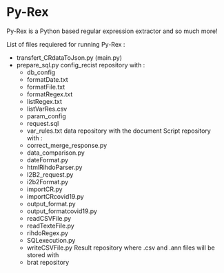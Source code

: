 # Py-Rex

Py-Rex is a Python based regular expression extractor and so much more!

List of files requiered for running Py-Rex : 
  - transfert_CRdataToJson.py (main.py)
  - prepare_sql.py
   config_recist repository with :
    - db_config
    - formatDate.txt
    - formatFile.txt
    - formatRegex.txt
    - listRegex.txt
    - listVarRes.csv
    - param_config
    - request.sql
    - var_rules.txt
   data repository with the document
   Script repository with : 
    - correct_merge_response.py
    - data_comparison.py
    - dateFormat.py
    - htmlRihdoParser.py
    - I2B2_request.py
    - i2b2Format.py
    - importCR.py
    - importCRcovid19.py
    - output_format.py
    - output_formatcovid19.py
    - readCSVFile.py
    - readTexteFile.py
    - rihdoRegex.py
    - SQLexecution.py
    - writeCSVFile.py
   Result repository where .csv and .ann files will be stored with
    - brat repository
   
